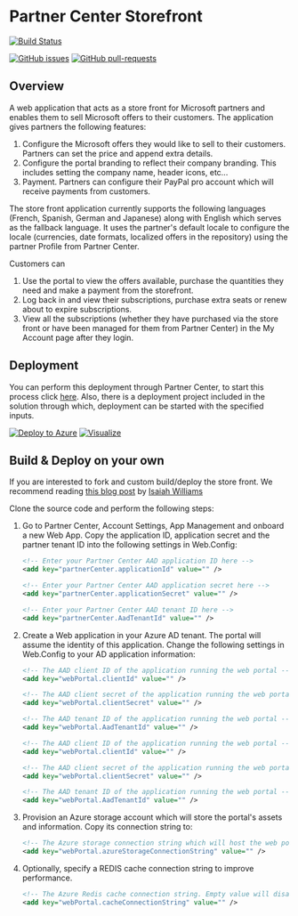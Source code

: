 # Partner Center Storefront

[![Build Status](https://dev.azure.com/isaiahwilliams/public/_apis/build/status/partner-center-storefront?branchName=master)](https://dev.azure.com/isaiahwilliams/public/_build/latest?definitionId=43&branchName=master)

[![GitHub issues](https://img.shields.io/github/issues/Microsoft/Partner-Center-Storefront.svg)](https://github.com/Microsoft/Partner-Center-Storefront/issues/) [![GitHub pull-requests](https://img.shields.io/github/issues-pr/Microsoft/Partner-Center-Storefront.svg)](https://gitHub.com/Microsoft/Partner-Center-Storefront/pull/)

## Overview

A web application that acts as a store front for Microsoft partners and enables them to sell Microsoft offers to their customers.
The application gives partners the following features:

1. Configure the Microsoft offers they would like to sell to their customers. Partners can set the price and append extra details.
2. Configure the portal branding to reflect their company branding. This includes setting the company name, header icons, etc...
3. Payment. Partners can configure their PayPal pro account which will receive payments from customers.

The store front application currently supports the following languages (French, Spanish, German and Japanese) along with English which serves as the fallback language. It uses the partner's default locale to configure the locale (currencies, date formats, localized offers in the repository) using the partner Profile from Partner Center.

Customers can

1. Use the portal to view the offers available, purchase the quantities they need and make a payment from the storefront.
2. Log back in and view their subscriptions, purchase extra seats or renew about to expire subscriptions.
3. View all the subscriptions (whether they have purchased via the store front or have been managed for them from Partner Center) in the My Account page after they login.

## Deployment

You can perform this deployment through Partner Center, to start this process click [here](https://partnercenter.microsoft.com/pcv/webstore/preparedeployment). Also, there is a deployment project included in the solution through which, deployment can be started with the specified inputs.

[![Deploy to Azure](http://azuredeploy.net/deploybutton.png)](https://portal.azure.com/#create/Microsoft.Template/uri/https%3A%2F%2Fraw.githubusercontent.com%2Fmicrosoft%2FPartner-Center-Storefront%2Fmaster%2Fazuredeploy.json)
[![Visualize](http://armviz.io/visualizebutton.png)](http://armviz.io/#/?load=https%3A%2F%2Fraw.githubusercontent.com%2FMicrosoft%2FPartner-Center-Storefront%2Fmaster%2Fazuredeploy.json)

## Build & Deploy on your own

If you are interested to fork and custom build/deploy the store front. We recommend reading [this blog post](https://blogs.msdn.microsoft.com/iwilliams/2016/12/17/reseller-storefront/) by [Isaiah Williams](https://github.com/isaiahwilliams)

Clone the source code and perform the following steps:

1. Go to Partner Center, Account Settings, App Management and onboard a new Web App. Copy the application ID, application secret and the partner tenant ID into the following settings in Web.Config:

    ```xml
    <!-- Enter your Partner Center AAD application ID here -->
    <add key="partnerCenter.applicationId" value="" />

    <!-- Enter your Partner Center AAD application secret here -->
    <add key="partnerCenter.applicationSecret" value="" />

    <!-- Enter your Partner Center AAD tenant ID here -->
    <add key="partnerCenter.AadTenantId" value="" />
    ```

2. Create a Web application in your Azure AD tenant. The portal will assume the identity of this application. Change the following settings in Web.Config to your AD application information:

    ```xml
    <!-- The AAD client ID of the application running the web portal -->
    <add key="webPortal.clientId" value="" />

    <!-- The AAD client secret of the application running the web portal -->
    <add key="webPortal.clientSecret" value="" />

    <!-- The AAD tenant ID of the application running the web portal -->
    <add key="webPortal.AadTenantId" value="" />

    <!-- The AAD client ID of the application running the web portal -->
    <add key="webPortal.clientId" value="" />

    <!-- The AAD client secret of the application running the web portal -->
    <add key="webPortal.clientSecret" value="" />

    <!-- The AAD tenant ID of the application running the web portal -->
    <add key="webPortal.AadTenantId" value="" />
    ```

3. Provision an Azure storage account which will store the portal's assets and information. Copy its connection string to:

    ```xml
    <!-- The Azure storage connection string which will host the web portal's settings and customers repository. -->
    <add key="webPortal.azureStorageConnectionString" value="" />
    ```

4. Optionally, specify a REDIS cache connection string to improve performance.

    ```xml
    <!-- The Azure Redis cache connection string. Empty value will disable caching. -->
    <add key="webPortal.cacheConnectionString" value="" />
    ```
